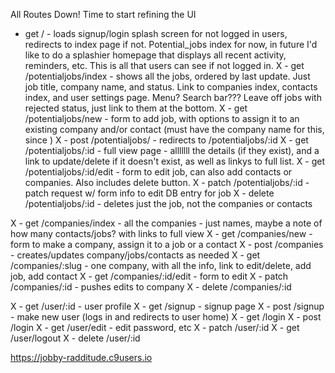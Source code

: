All Routes Down! Time to start refining the UI

- get / - loads signup/login splash screen for not logged in users, redirects to index page if not. Potential_jobs index for now, in future I'd like to do a splashier homepage that displays all recent activity, reminders, etc. This is all that users can see if not logged in.
X - get /potentialjobs/index - shows all the jobs, ordered by last update. Just job title, company name, and status. Link to companies index, contacts index, and user settings page. Menu? Search bar??? Leave off jobs with rejected status, just link to them at the bottom.
X - get /potentialjobs/new - form to add job, with options to assign it to an existing company and/or contact (must have the company name for this, since )
X - post /potentialjobs/ - redirects to /potentialjobs/:id
X - get /potentialjobs/:id - full view page - alllllll the details (if they exist), and a link to update/delete if it doesn't exist, as well as linkys to full list.
X - get /potentialjobs/:id/edit - form to edit job, can also add contacts or companies. Also includes delete button.
X - patch /potentialjobs/:id - patch request w/ form info to edit DB entry for job
X - delete /potentialjobs/:id - deletes just the job, not the companies or contacts

X - get /companies/index - all the companies - just names, maybe a note of how many contacts/jobs? with links to full view
X - get /companies/new - form to make a company, assign it to a job or a contact
X - post /companies - creates/updates company/jobs/contacts as needed
X - get /companies/:slug - one company, with all the info, link to edit/delete, add job, add contact
X - get /companies/:id/edit - form to edit
X - patch /companies/:id - pushes edits to company
X - delete /companies/:id

X - get /user/:id - user profile
X - get /signup - signup page
X - post /signup - make new user (logs in and redirects to user home)
X - get /login
X - post /login
X - get /user/edit - edit password, etc
X - patch /user/:id
X - get /user/logout
X - delete /user/:id

https://jobby-radditude.c9users.io
